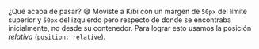 ¿Qué acaba de pasar? :sweat_smile: Moviste a Kibi con un margen de `50px` del límite superior y `50px` del izquierdo pero respecto de donde se encontraba inicialmente, no desde su contenedor. Para lograr esto usamos la posición _relativa_ (`position: relative`).
